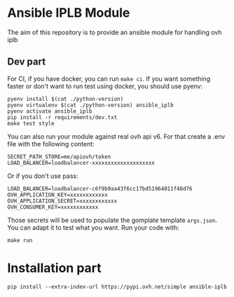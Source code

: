 # Ansible IPLB Module

The aim of this repository is to provide an ansible module for handling ovh iplb

## Dev part

For CI, if you have docker, you can run `make ci`.
If you want something faster or don't want to run test using docker, you should use pyenv:
```
pyenv install $(cat ./python-version)
pyenv virtualenv $(cat ./python-version) ansible_iplb
pyenv activate ansible_iplb
pip install -r requirements/dev.txt
make test style
```

You can also run your module against real ovh api v6.
For that create a .env file with the following content:
```
SECRET_PATH_STORE=me/apiovh/token
LOAD_BALANCER=loadbalancer-xxxxxxxxxxxxxxxxxxxx
```
Or if you don't use pass:
```
LOAD_BALANCER=loadbalancer-c6f9b9aa43f6cc17bd51964011f48d76
OVH_APPLICATION_KEY=xxxxxxxxxxxx
OVH_APPLICATION_SECRET=xxxxxxxxxxxx
OVH_CONSUMER_KEY=xxxxxxxxxxxx
```

Those secrets will be used to populate the gomplate template `args.json`.
You can adapt it to test what you want.
Run your code with:
```
make run
```

# Installation part
```
pip install --extra-index-url https://pypi.ovh.net/simple ansible-iplb
```
